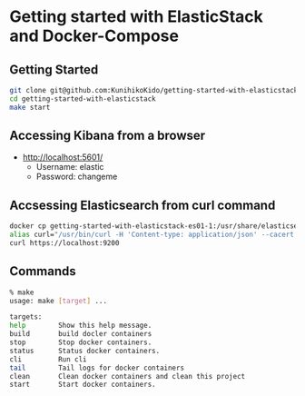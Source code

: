 # Getting started with ElasticStack and Docker-Compose

## Getting Started

```sh
git clone git@github.com:KunihikoKido/getting-started-with-elasticstack
cd getting-started-with-elasticstack
make start
```

## Accessing Kibana from a browser

* <http://localhost:5601/>
  * Username: elastic
  * Password: changeme

## Accsessing Elasticsearch from curl command

```sh
docker cp getting-started-with-elasticstack-es01-1:/usr/share/elasticsearch/config/certs/ca/ca.crt /tmp/.
alias curl="/usr/bin/curl -H 'Content-type: application/json' --cacert /tmp/ca.crt -u elastic:changeme" 
curl https://localhost:9200
```

## Commands

```sh
% make      
usage: make [target] ...

targets:
help        Show this help message.
build       build docler containers
stop        Stop docker containers.
status      Status docker containers.
cli         Run cli
tail        Tail logs for docker containers
clean       Clean docker containers and clean this project
start       Start docker containers.
```
